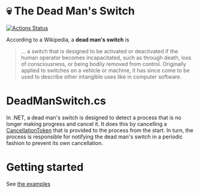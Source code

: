 # 💀 The Dead Man's Switch

[![Actions Status](https://github.com/amoerie/dead-man-switch/workflows/dotnetcore/badge.svg)](https://github.com/amoerie/dead-man-switch/actions)


According to a Wikipedia, a **dead man's switch** is

> ... a switch that is designed to be activated or deactivated if the human operator becomes incapacitated, such as through death, loss of consciousness, or being bodily removed from control. Originally applied to switches on a vehicle or machine, it has since come to be used to describe other intangible uses like in computer software.



# DeadManSwitch.cs

In .NET, a dead man's switch is designed to detect a process that is no longer making progress and cancel it. It does this by cancelling a [CancellationToken](https://docs.microsoft.com/en-us/dotnet/api/system.threading.cancellationtoken) that is provided to the process from the start. In turn, the process is responsible for notifying the dead man's switch in a periodic fashion to prevent its own cancellation.

# Getting started

See [the examples](https://github.com/amoerie/dead-man-switch/tree/master/src/DeadManSwitch.Examples)
